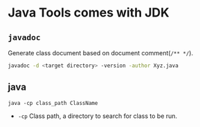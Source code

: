# Java Tools comes with JDK

## `javadoc`

Generate class document based on document comment(`/** */`).

```bash
javadoc -d <target directory> -version -author Xyz.java
```

## java

```shell
java -cp class_path ClassName
```

- `-cp` Class path, a directory to search for class to be run.
